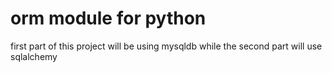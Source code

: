 # orm module for python


first part of this project will be using mysqldb
while the second part will use sqlalchemy
